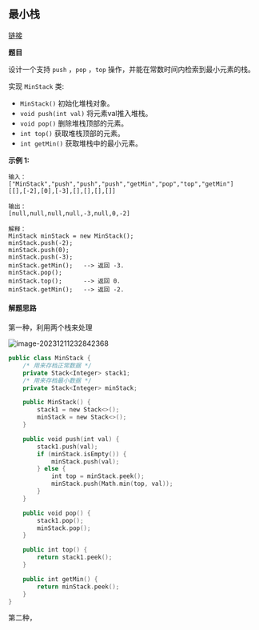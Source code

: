 ## 最小栈

[链接](https://leetcode.cn/problems/min-stack/description/)

**题目**

设计一个支持 `push` ，`pop` ，`top` 操作，并能在常数时间内检索到最小元素的栈。

实现 `MinStack` 类:

- `MinStack()` 初始化堆栈对象。
- `void push(int val)` 将元素val推入堆栈。
- `void pop()` 删除堆栈顶部的元素。
- `int top()` 获取堆栈顶部的元素。
- `int getMin()` 获取堆栈中的最小元素。

**示例 1:**

```
输入：
["MinStack","push","push","push","getMin","pop","top","getMin"]
[[],[-2],[0],[-3],[],[],[],[]]

输出：
[null,null,null,null,-3,null,0,-2]

解释：
MinStack minStack = new MinStack();
minStack.push(-2);
minStack.push(0);
minStack.push(-3);
minStack.getMin();   --> 返回 -3.
minStack.pop();
minStack.top();      --> 返回 0.
minStack.getMin();   --> 返回 -2.
```

#### 解题思路

第一种，利用两个栈来处理

![image-20231211232842368](/Users/guo/Notes/学习算法与数据结构笔记/images/链表/最小栈01.png)

```swift
public class MinStack {
    /* 用来存档正常数据 */
    private Stack<Integer> stack1;
    /* 用来存档最小数据 */
    private Stack<Integer> minStack;

    public MinStack() {
        stack1 = new Stack<>();
        minStack = new Stack<>();
    }

    public void push(int val) {
        stack1.push(val);
        if (minStack.isEmpty()) {
            minStack.push(val);
        } else {
            int top = minStack.peek();
            minStack.push(Math.min(top, val));
        }
    }

    public void pop() {
        stack1.pop();
        minStack.pop();
    }

    public int top() {
        return stack1.peek();
    }

    public int getMin() {
        return minStack.peek();
    }
}
```



第二种，